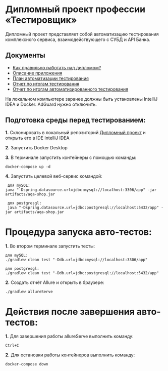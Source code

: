 # Дипломный проект профессии «Тестировщик»

Дипломный проект представляет собой автоматизацию тестирования комплексного сервиса, взаимодействующего с СУБД и API Банка.

## Документы
* [Как правильно работать над дипломом?](https://github.com/ArtemChurin/DIPLOMA/blob/master/Documentation/Howwork.md)
* [Описание приложения](https://github.com/ArtemChurin/DIPLOMA/blob/master/Documentation/Description.md)
* [План автоматизации тестирования](https://github.com/ArtemChurin/DIPLOMA/blob/master/Documentation/Plan2.md)
* [Отчет по итогам тестирования](https://github.com/ArtemChurin/DIPLOMA/blob/master/Documentation/Report.md)
* [Отчет по итогам автоматизированного тестирования](https://github.com/ArtemChurin/DIPLOMA/blob/master/Documentation/Itogo.md)

На локальном компьютере заранее должны быть установлены IntelliJ IDEA и Docker.
AdGuard нужно отключить.

## Подготовка среды перед тестированием:

**1.** Склонировать в локальный репозиторий [Дипломный проект](https://github.com/ArtemChurin/DIPLOMA.git) и открыть его в IDE IntelliJ IDEA

**2.** Запустить Docker Desktop

**3.** В терминале запустить контейнеры с помощью команды:

    docker-compose up -d

**4.** Запустить целевой веб-сервис командой:

     для mySQL: 
    java "-Dspring.datasource.url=jdbc:mysql://localhost:3306/app" -jar artifacts/aqa-shop.jar

     для postgresgl:
     java "-Dspring.datasource.url=jdbc:postgresql://localhost:5432/app" -jar artifacts/aqa-shop.jar

# Процедура запуска авто-тестов:

**1.** Во втором терминале запустить тесты:

    для mySQL:
    ./gradlew clean test "-Ddb.url=jdbc:mysql://localhost:3306/app"

    для postgresgl: 
    ./gradlew clean test "-Ddb.url=jdbc:postgresql://localhost:5432/app"

**2.** Создать отчёт Allure и открыть в браузере:

    ./gradlew allureServe

# Действия после завершения авто-тестов:

**1.** Для завершения работы allureServe выполнить команду:

    Ctrl+C

**2.** Для остановки работы контейнеров выполнить команду:

    docker-compose down